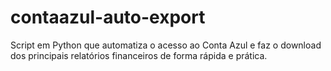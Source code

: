 # contaazul-auto-export
Script em Python que automatiza o acesso ao Conta Azul e faz o download dos principais relatórios financeiros de forma rápida e prática.

